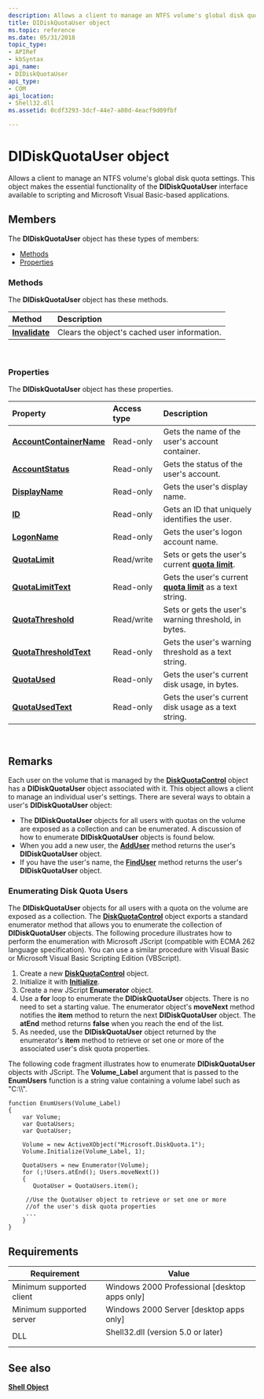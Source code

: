 ```yaml
---
description: Allows a client to manage an NTFS volume's global disk quota settings. This object makes the essential functionality of the DIDiskQuotaUser interface available to scripting and Microsoft Visual Basic-based applications.
title: DIDiskQuotaUser object
ms.topic: reference
ms.date: 05/31/2018
topic_type: 
- APIRef
- kbSyntax
api_name: 
- DIDiskQuotaUser
api_type: 
- COM
api_location: 
- Shell32.dll
ms.assetid: 0cdf3293-3dcf-44e7-a80d-4eacf9d09fbf

---
```


# DIDiskQuotaUser object

Allows a client to manage an NTFS volume's global disk quota settings. This object makes the essential functionality of the **DIDiskQuotaUser** interface available to scripting and Microsoft Visual Basic-based applications.

## Members

The **DIDiskQuotaUser** object has these types of members:

-   [Methods](#methods)
-   [Properties](#properties)

### Methods

The **DIDiskQuotaUser** object has these methods.



| Method                                           | Description                                             |
|:-------------------------------------------------|:--------------------------------------------------------|
| [**Invalidate**](didiskquotauser-invalidate.md) | Clears the object's cached user information.<br/> |



 

### Properties

The **DIDiskQuotaUser** object has these properties.



| Property                                                                        | Access type           | Description                                                                                          |
|:--------------------------------------------------------------------------------|:----------------------|:-----------------------------------------------------------------------------------------------------|
| [**AccountContainerName**](didiskquotauser-accountcontainername.md)<br/> | Read-only<br/>  | Gets the name of the user's account container.<br/>                                            |
| [**AccountStatus**](didiskquotauser-accountstatus.md)<br/>               | Read-only<br/>  | Gets the status of the user's account.<br/>                                                    |
| [**DisplayName**](didiskquotauser-displayname.md)<br/>                   | Read-only<br/>  | Gets the user's display name.<br/>                                                             |
| [**ID**](didiskquotauser-id.md)<br/>                                     | Read-only<br/>  | Gets an ID that uniquely identifies the user.<br/>                                             |
| [**LogonName**](didiskquotauser-logonname.md)<br/>                       | Read-only<br/>  | Gets the user's logon account name.<br/>                                                       |
| [**QuotaLimit**](didiskquotauser-quotalimit.md)<br/>                     | Read/write<br/> | Sets or gets the user's current [**quota limit**](diskquotacontrol-object.md).<br/>           |
| [**QuotaLimitText**](didiskquotauser-quotalimittext.md)<br/>             | Read-only<br/>  | Gets the user's current [**quota limit**](diskquotacontrol-object.md) as a text string. <br/> |
| [**QuotaThreshold**](didiskquotauser-quotathreshold.md)<br/>             | Read/write<br/> | Sets or gets the user's warning threshold, in bytes.<br/>                                      |
| [**QuotaThresholdText**](didiskquotauser-quotathresholdtext.md)<br/>     | Read-only<br/>  | Gets the user's warning threshold as a text string.<br/>                                       |
| [**QuotaUsed**](didiskquotauser-quotaused.md)<br/>                       | Read-only<br/>  | Gets the user's current disk usage, in bytes.<br/>                                             |
| [**QuotaUsedText**](didiskquotauser-quotausedtext.md)<br/>               | Read-only<br/>  | Gets the user's current disk usage as a text string.<br/>                                      |



 

## Remarks

Each user on the volume that is managed by the [**DiskQuotaControl**](diskquotacontrol-object.md) object has a **DIDiskQuotaUser** object associated with it. This object allows a client to manage an individual user's settings. There are several ways to obtain a user's **DIDiskQuotaUser** object:

-   The **DIDiskQuotaUser** objects for all users with quotas on the volume are exposed as a collection and can be enumerated. A discussion of how to enumerate **DIDiskQuotaUser** objects is found below.
-   When you add a new user, the [**AddUser**](diskquotacontrol-adduser.md) method returns the user's **DIDiskQuotaUser** object.
-   If you have the user's name, the [**FindUser**](diskquotacontrol-finduser.md) method returns the user's **DIDiskQuotaUser** object.

### Enumerating Disk Quota Users

The **DIDiskQuotaUser** objects for all users with a quota on the volume are exposed as a collection. The [**DiskQuotaControl**](diskquotacontrol-object.md) object exports a standard enumerator method that allows you to enumerate the collection of **DIDiskQuotaUser** objects. The following procedure illustrates how to perform the enumeration with Microsoft JScript (compatible with ECMA 262 language specification). You can use a similar procedure with Visual Basic or Microsoft Visual Basic Scripting Edition (VBScript).

1.  Create a new [**DiskQuotaControl**](diskquotacontrol-object.md) object.
2.  Initialize it with [**Initialize**](diskquotacontrol-initialize.md).
3.  Create a new JScript **Enumerator** object.
4.  Use a **for** loop to enumerate the **DIDiskQuotaUser** objects. There is no need to set a starting value. The enumerator object's **moveNext** method notifies the **item** method to return the next **DIDiskQuotaUser** object. The **atEnd** method returns **false** when you reach the end of the list.
5.  As needed, use the **DIDiskQuotaUser** object returned by the enumerator's **item** method to retrieve or set one or more of the associated user's disk quota properties.

The following code fragment illustrates how to enumerate **DIDiskQuotaUser** objects with JScript. The **Volume\_Label** argument that is passed to the **EnumUsers** function is a string value containing a volume label such as "C:\\\\".


```
function EnumUsers(Volume_Label)
{
    var Volume;
    var QuotaUsers;
    var QuotaUser;

    Volume = new ActiveXObject("Microsoft.DiskQuota.1");
    Volume.Initialize(Volume_Label, 1);

    QuotaUsers = new Enumerator(Volume);
    for (;!Users.atEnd(); Users.moveNext())
    {
       QuotaUser = QuotaUsers.item();

     //Use the QuotaUser object to retrieve or set one or more
     //of the user's disk quota properties
     ...
    }
}
```



## Requirements



| Requirement | Value |
|-------------------------------------|---------------------------------------------------------------------------------------------------------------|
| Minimum supported client<br/> | Windows 2000 Professional \[desktop apps only\]<br/>                                                    |
| Minimum supported server<br/> | Windows 2000 Server \[desktop apps only\]<br/>                                                          |
| DLL<br/>                      | <dl> <dt>Shell32.dll (version 5.0 or later)</dt> </dl> |



## See also

<dl> <dt>

[**Shell Object**](shell.md)
</dt> </dl>

 

 




